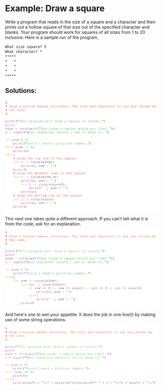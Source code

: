 # Example: Draw a square

Write a program that reads in the size of a square and a character and then prints out a hollow square of that size out of the specified character and blanks. Your program should work for squares of all sizes from 1 to 20 inclusive. Here is a sample run of the program,

    What size square? 5
    What character? *
    *****
    *   *
    *   *
    *   *
    *****

## Solutions:

![](25_square_a_py.png)

This next one takes quite a different approach. If you can't tell what
it is from the code, ask for an explanation.

![](25_square_b_py.png)

And here's one to wet your appetite. It does the job in one line(!) by
making use of some string operations.

![](25_square_c_py.png)
